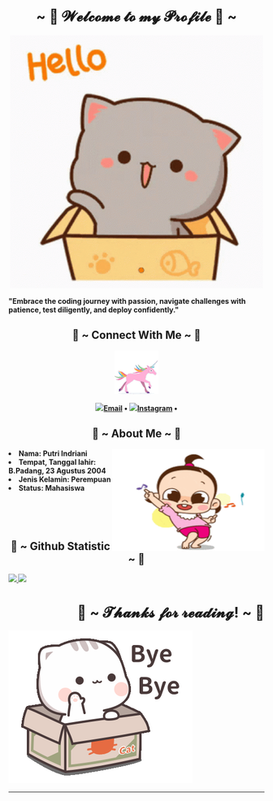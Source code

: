 <body>
<div alight = "center">
<h1 align="center">~ 💖 𝓦𝓮𝓵𝓬𝓸𝓶𝓮 𝓽𝓸 𝓶𝔂 𝓟𝓻𝓸𝓯𝓲𝓵𝓮 💖 ~</h1>
<div align='center'>

![it's me](gif2.gif)

</div>
<p><strong>"Embrace the coding journey with passion, navigate challenges with patience, test diligently, and deploy confidently."
</div>

<h2 align="center"> 🦊 ~ Connect With Me ~ 🦊 </h2>
 <div align="center">
  </div>
  
<div align='center'>

![it's me](unicorn.gif)

</div>
<p align="center"> 
  <a href="mailto:putriindriani123321@gmail.com"><img src="https://img.icons8.com/color/96/000000/email.png" height="30"/>Email</a> •
  <a href="https://www.instagram.com/_ptrii08/"><img src="https://img.icons8.com/color/96/000000/instagram.png" height="30"/>Instagram</a> •
</p>

<h2 align="center"> 🦊 ~ About Me ~ 🦊 </h2>
 <div align="center">
  </div> 
<img align="right" alt="GIF" height="200px" width="300px" src="gift1.gif" />
 
<li>
 <b>Nama:</b> Putri Indriani</li>
<li>
<b>Tempat, Tanggal lahir:</b> B.Padang, 23 Agustus 2004
</li>
<li>
<b>Jenis Kelamin:</b> Perempuan
</li>
<li>
<b>Status:</b> Mahasiswa
</li>

<br><br><br>
</div>

<h2 align="center"> 🦊 ~ Github Statistic ~ 🦊 </h2>
 <div align="center">
  </div> 
<p align="left">
<a href="https://github.com/Iput08">
  <img height="180em" src="https://github-readme-stats-eight-theta.vercel.app/api?username=Iput08&show_icons=true&theme=algolia&include_all_commits=true&count_private=true"/>
  <img height="180em" src="https://github-readme-stats-eight-theta.vercel.app/api/top-langs/?username=Iput08&layout=compact&langs_count=8&theme=algolia"/>
</a>
</p>
</div>
<h1 align="right">💖 ~ 𝓣𝓱𝓪𝓷𝓴𝓼 𝓯𝓸𝓻 𝓻𝓮𝓪𝓭𝓲𝓷𝓰! ~ 💖</h1>
<div align="left">
<img src="gif3.gif">
</div>

<hr>
</div>
</div>
    </center>
</body>

